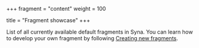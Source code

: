 +++
fragment = "content"
weight = 100

title = "Fragment showcase"
+++

List of all currently available default fragments in Syna. You
can learn how to develop your own fragment by following [Creating new
fragments](https://github.com/okkur/syna/blob/master/docs/README.md#creating-new-fragments).
